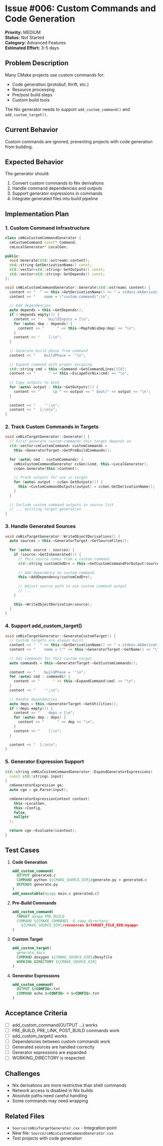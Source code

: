 # Issue #006: Custom Commands and Code Generation

**Priority:** MEDIUM  
**Status:** Not Started  
**Category:** Advanced Features  
**Estimated Effort:** 3-5 days

## Problem Description

Many CMake projects use custom commands for:
- Code generation (protobuf, thrift, etc.)
- Resource processing
- Pre/post build steps
- Custom build tools

The Nix generator needs to support `add_custom_command()` and `add_custom_target()`.

## Current Behavior

Custom commands are ignored, preventing projects with code generation from building.

## Expected Behavior

The generator should:
1. Convert custom commands to Nix derivations
2. Handle command dependencies and outputs
3. Support generator expressions in commands
4. Integrate generated files into build pipeline

## Implementation Plan

### 1. Custom Command Infrastructure
```cpp
class cmNixCustomCommandGenerator {
  cmCustomCommand const* Command;
  cmLocalGenerator* LocalGen;
  
public:
  void Generate(std::ostream& content);
  std::string GetDerivationName() const;
  std::vector<std::string> GetOutputs() const;
  std::vector<std::string> GetDepends() const;
};

void cmNixCustomCommandGenerator::Generate(std::ostream& content) {
  content << "  " << this->GetDerivationName() << " = stdenv.mkDerivation {\n";
  content << "    name = \"custom-command\";\n";
  
  // Add dependencies
  auto depends = this->GetDepends();
  if (!depends.empty()) {
    content << "    buildInputs = [\n";
    for (auto& dep : depends) {
      content << "      " << this->MapToNixDep(dep) << "\n";
    }
    content << "    ];\n";
  }
  
  // Generate build phase from command
  content << "    buildPhase = ''\n";
  
  // Expand command with proper escaping
  std::string cmd = this->Command->GetCommandLines()[0];
  content << "      " << this->EscapeForNix(cmd) << "\n";
  
  // Copy outputs to $out
  for (auto& output : this->GetOutputs()) {
    content << "      cp " << output << " $out/" << output << "\n";
  }
  
  content << "    '';\n";
  content << "  };\n\n";
}
```

### 2. Track Custom Commands in Targets
```cpp
void cmNixTargetGenerator::Generate() {
  // First generate custom commands this target depends on
  std::vector<cmCustomCommand> customCommands = 
    this->GeneratorTarget->GetPreBuildCommands();
  
  for (auto& cmd : customCommands) {
    cmNixCustomCommandGenerator ccGen(&cmd, this->LocalGenerator);
    ccGen.Generate(this->Content);
    
    // Track outputs for use in target
    for (auto& output : ccGen.GetOutputs()) {
      this->CustomCommandOutputs[output] = ccGen.GetDerivationName();
    }
  }
  
  // Include custom command outputs in source list
  // ... existing target generation
}
```

### 3. Handle Generated Sources
```cpp
void cmNixTargetGenerator::WriteObjectDerivations() {
  auto sources = this->GeneratorTarget->GetSourceFiles();
  
  for (auto& source : sources) {
    if (source->GetIsGenerated()) {
      // This source comes from a custom command
      std::string customCmdDrv = this->GetCustomCommandForOutput(source->GetFullPath());
      
      // Add dependency on custom command
      this->AddDependency(customCmdDrv);
      
      // Adjust source path to use custom command output
      // ...
    }
    
    this->WriteObjectDerivation(source);
  }
}
```

### 4. Support add_custom_target()
```cpp
void cmNixTargetGenerator::GenerateCustomTarget() {
  // Custom targets are always built
  content << "  " << this->GetDerivationName() << " = stdenv.mkDerivation {\n";
  content << "    name = \"" << this->GeneratorTarget->GetName() << "\";\n";
  
  // Get commands for this custom target
  auto commands = this->GeneratorTarget->GetCustomCommands();
  
  content << "    buildPhase = ''\n";
  for (auto& cmd : commands) {
    content << "      " << this->ExpandCommand(cmd) << "\n";
  }
  content << "    '';\n";
  
  // Handle dependencies
  auto deps = this->GeneratorTarget->GetUtilities();
  if (!deps.empty()) {
    content << "    deps = [\n";
    for (auto& dep : deps) {
      content << "      " << dep << "\n";
    }
    content << "    ];\n";
  }
  
  content << "  };\n\n";
}
```

### 5. Generator Expression Support
```cpp
std::string cmNixCustomCommandGenerator::ExpandGeneratorExpressions(
  const std::string& input) 
{
  cmGeneratorExpression ge;
  auto cge = ge.Parse(input);
  
  cmGeneratorExpressionContext context(
    this->LocalGen,
    this->Config,
    false,
    nullptr
  );
  
  return cge->Evaluate(&context);
}
```

## Test Cases

1. **Code Generation**
   ```cmake
   add_custom_command(
     OUTPUT generated.c
     COMMAND python ${CMAKE_SOURCE_DIR}/generate.py > generated.c
     DEPENDS generate.py
   )
   add_executable(myapp main.c generated.c)
   ```

2. **Pre-Build Commands**
   ```cmake
   add_custom_command(
     TARGET myapp PRE_BUILD
     COMMAND ${CMAKE_COMMAND} -E copy_directory
       ${CMAKE_SOURCE_DIR}/resources $<TARGET_FILE_DIR:myapp>
   )
   ```

3. **Custom Target**
   ```cmake
   add_custom_target(
     generate_docs
     COMMAND doxygen ${CMAKE_SOURCE_DIR}/Doxyfile
     WORKING_DIRECTORY ${CMAKE_SOURCE_DIR}
   )
   ```

4. **Generator Expressions**
   ```cmake
   add_custom_command(
     OUTPUT $<CONFIG>.txt
     COMMAND echo $<CONFIG> > $<CONFIG>.txt
   )
   ```

## Acceptance Criteria

- [ ] add_custom_command(OUTPUT ...) works
- [ ] PRE_BUILD, PRE_LINK, POST_BUILD commands work
- [ ] add_custom_target() works
- [ ] Dependencies between custom commands work
- [ ] Generated sources are handled correctly
- [ ] Generator expressions are expanded
- [ ] WORKING_DIRECTORY is respected

## Challenges

- Nix derivations are more restrictive than shell commands
- Network access is disabled in Nix builds
- Absolute paths need careful handling
- Some commands may need wrapping

## Related Files

- `Source/cmNixTargetGenerator.cxx` - Integration point
- New file: `Source/cmNixCustomCommandGenerator.cxx`
- Test projects with code generation